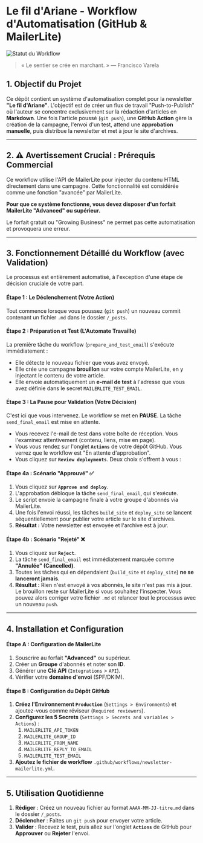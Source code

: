 # Le fil d'Ariane - Workflow d'Automatisation (GitHub & MailerLite)

![Statut du Workflow](https://github.com/vfarcy/Le_Fil_D_Ariane/actions/workflows/newsletter-mailerlite.yml/badge.svg)

> « Le sentier se crée en marchant. »
> — Francisco Varela

## 1. Objectif du Projet

Ce dépôt contient un système d'automatisation complet pour la newsletter **"Le fil d'Ariane"**. L'objectif est de créer un flux de travail "Push-to-Publish" où l'auteur se concentre exclusivement sur la rédaction d'articles en **Markdown**. Une fois l'article poussé (`git push`), une **GitHub Action** gère la création de la campagne, l'envoi d'un test, attend une **approbation manuelle**, puis distribue la newsletter et met à jour le site d'archives.

---

## 2. ⚠️ Avertissement Crucial : Prérequis Commercial

Ce workflow utilise l'API de MailerLite pour injecter du contenu HTML directement dans une campagne. Cette fonctionnalité est considérée comme une fonction "avancée" par MailerLite.

**Pour que ce système fonctionne, vous devez disposer d'un forfait MailerLite "Advanced" ou supérieur.**

Le forfait gratuit ou "Growing Business" ne permet pas cette automatisation et provoquera une erreur.

---

## 3. Fonctionnement Détaillé du Workflow (avec Validation)

Le processus est entièrement automatisé, à l'exception d'une étape de décision cruciale de votre part.

#### **Étape 1 : Le Déclenchement (Votre Action)**
Tout commence lorsque vous poussez (`git push`) un nouveau commit contenant un fichier `.md` dans le dossier `/_posts`.

#### **Étape 2 : Préparation et Test (L'Automate Travaille)**
La première tâche du workflow (`prepare_and_test_email`) s'exécute immédiatement :
-   Elle détecte le nouveau fichier que vous avez envoyé.
-   Elle crée une campagne **brouillon** sur votre compte MailerLite, en y injectant le contenu de votre article.
-   Elle envoie automatiquement un **e-mail de test** à l'adresse que vous avez définie dans le secret `MAILERLITE_TEST_EMAIL`.

#### **Étape 3 : La Pause pour Validation (Votre Décision)**
C'est ici que vous intervenez. Le workflow se met en **PAUSE**. La tâche `send_final_email` est mise en attente.
-   Vous recevez l'e-mail de test dans votre boîte de réception. Vous l'examinez attentivement (contenu, liens, mise en page).
-   Vous vous rendez sur l'onglet **`Actions`** de votre dépôt GitHub. Vous verrez que le workflow est "En attente d'approbation".
-   Vous cliquez sur **`Review deployments`**. Deux choix s'offrent à vous :

#### **Étape 4a : Scénario "Approuvé" ✅**
1.  Vous cliquez sur **`Approve and deploy`**.
2.  L'approbation débloque la tâche `send_final_email`, qui s'exécute.
3.  Le script envoie la campagne finale à votre groupe d'abonnés via MailerLite.
4.  Une fois l'envoi réussi, les tâches `build_site` et `deploy_site` se lancent séquentiellement pour publier votre article sur le site d'archives.
5.  **Résultat :** Votre newsletter est envoyée et l'archive est à jour.

#### **Étape 4b : Scénario "Rejeté" ❌**
1.  Vous cliquez sur **`Reject`**.
2.  La tâche `send_final_email` est immédiatement marquée comme **"Annulée" (Cancelled)**.
3.  Toutes les tâches qui en dépendaient (`build_site` et `deploy_site`) **ne se lanceront jamais**.
4.  **Résultat :** Rien n'est envoyé à vos abonnés, le site n'est pas mis à jour. Le brouillon reste sur MailerLite si vous souhaitez l'inspecter. Vous pouvez alors corriger votre fichier `.md` et relancer tout le processus avec un nouveau `push`.

---

## 4. Installation et Configuration

#### Étape A : Configuration de MailerLite
1.  Souscrire au forfait **"Advanced"** ou supérieur.
2.  Créer un **Groupe** d'abonnés et noter son **ID**.
3.  Générer une **Clé API** (`Integrations` > `API`).
4.  Vérifier votre **domaine d'envoi** (SPF/DKIM).

#### Étape B : Configuration du Dépôt GitHub
1.  **Créez l'Environnement `Production`** (`Settings > Environments`) et ajoutez-vous comme réviseur (`Required reviewers`).
2.  **Configurez les 5 Secrets** (`Settings > Secrets and variables > Actions`) :
    1.  `MAILERLITE_API_TOKEN`
    2.  `MAILERLITE_GROUP_ID`
    3.  `MAILERLITE_FROM_NAME`
    4.  `MAILERLITE_REPLY_TO_EMAIL`
    5.  `MAILERLITE_TEST_EMAIL`
3.  **Ajoutez le fichier de workflow** `.github/workflows/newsletter-mailerlite.yml`.

---

## 5. Utilisation Quotidienne

1.  **Rédiger** : Créez un nouveau fichier au format `AAAA-MM-JJ-titre.md` dans le dossier `/_posts`.
2.  **Déclencher** : Faites un `git push` pour envoyer votre article.
3.  **Valider** : Recevez le test, puis allez sur l'onglet **`Actions`** de GitHub pour **Approuver** ou **Rejeter** l'envoi.
